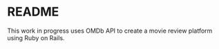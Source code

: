 # README

This work in progress uses OMDb API to create a movie review platform using Ruby on Rails.
